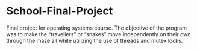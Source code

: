 # School-Final-Project
Final project for operating systems course.
The objective of the program was to make the “travellers” or “snakes” move independently on their own through the maze all while utilizing the use of threads and mutex locks.
